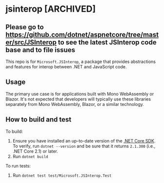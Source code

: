 # jsinterop [ARCHIVED]

## Please go to https://github.com/dotnet/aspnetcore/tree/master/src/JSInterop to see the latest JSInterop code base and to file issues

This repo is for `Microsoft.JSInterop`, a package that provides abstractions and features for interop between .NET and JavaScript code.

## Usage

The primary use case is for applications built with Mono WebAssembly or Blazor. It's not expected that developers will typically use these libraries separately from Mono WebAssembly, Blazor, or a similar technology.

## How to build and test

To build:

1. Ensure you have installed an up-to-date version of the [.NET Core SDK](https://www.microsoft.com/net/download). To verify, run `dotnet --version` and be sure that it returns `2.1.300` (i.e., .NET Core 2.1) or later.
2. Run `dotnet build`

To run tests:

1. Run `dotnet test test/Microsoft.JSInterop.Test`
